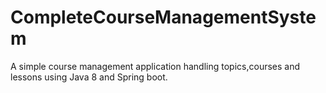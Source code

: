 # CompleteCourseManagementSystem
A simple course management application handling topics,courses and lessons using Java 8 and Spring boot.
